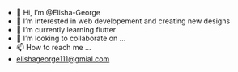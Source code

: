 - 👋 Hi, I’m @Elisha-George
- 👀 I’m interested in web developement and creating new designs
- 🌱 I’m currently learning flutter 
- 💞️ I’m looking to collaborate on ...
- 📫 How to reach me ...
- elishageorge111@gmial.com

<!---
Elisha-George/Elisha-George is a ✨ special ✨ repository because its `README.md` (this file) appears on your GitHub profile.
You can click the Preview link to take a look at your changes.
--->
